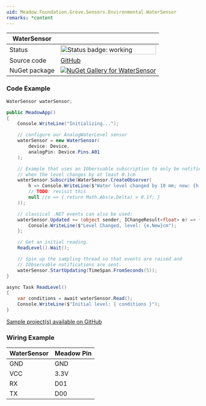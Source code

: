 ```yaml
---
uid: Meadow.Foundation.Grove.Sensors.Environmental.WaterSensor
remarks: *content
---
```


| WaterSensor | |
|--------|--------|
| Status | <img src="https://img.shields.io/badge/Working-brightgreen" style="width: auto; height: -webkit-fill-available;" alt="Status badge: working" /> |
| Source code | [GitHub](https://github.com/WildernessLabs/Meadow.Foundation.Grove/tree/main/Source/WaterSensor) |
| NuGet package | <a href="https://www.nuget.org/packages/Meadow.Foundation.Grove.Sensors.Environmental.WaterSensor/" target="_blank"><img src="https://img.shields.io/nuget/v/Meadow.Foundation.Grove.Sensors.Environmental.WaterSensor.svg?label=Meadow.Foundation.Grove.Sensors.Environmental.WaterSensor" alt="NuGet Gallery for WaterSensor" /></a> |

### Code Example

```csharp
WaterSensor waterSensor;

public MeadowApp()
{
    Console.WriteLine("Initializing...");

    // configure our AnalogWaterLevel sensor
    waterSensor = new WaterSensor(
        device: Device,
        analogPin: Device.Pins.A01
    );

    // Example that uses an IObersvable subscription to only be notified
    // when the level changes by at least 0.1cm
    waterSensor.Subscribe(WaterSensor.CreateObserver(
        h => Console.WriteLine($"Water level changed by 10 mm; new: {h.New}, old: {h.Old}"),
        // TODO: revisit this
        null //e => { return Math.Abs(e.Delta) > 0.1f; }
    ));

    // classical .NET events can also be used:
    waterSensor.Updated += (object sender, IChangeResult<float> e) => {
        Console.WriteLine($"Level Changed, level: {e.New}cm");
    };

    // Get an initial reading.
    ReadLevel().Wait();

    // Spin up the sampling thread so that events are raised and
    // IObservable notifications are sent.
    waterSensor.StartUpdating(TimeSpan.FromSeconds(5));
}

async Task ReadLevel()
{
    var conditions = await waterSensor.Read();
    Console.WriteLine($"Initial level: { conditions }");
}

```

[Sample project(s) available on GitHub](https://github.com/WildernessLabs/Meadow.Foundation.Grove/tree/main/Source/WaterSensor/Sample/WaterSensor_Sample)

### Wiring Example

| WaterSensor | Meadow Pin |
|--------|------------|
| GND    | GND        |
| VCC    | 3.3V       |
| RX     | D01        |
| TX     | D00        |



















